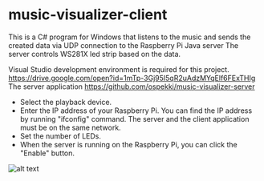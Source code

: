 # music-visualizer-client

This is a C# program for Windows that listens to the music and sends 
the created data via UDP connection to the Raspberry Pi Java server
The server controls WS281X led strip based on the data.

Visual Studio development environment is required for this project.
https://drive.google.com/open?id=1mTp-3Gj95I5qR2uAdzMYqElf6FExTHIg
The server application
https://github.com/ospekki/music-visualizer-server

- Select the playback device.
- Enter the IP address of your Raspberry Pi. You can find the IP address by running "ifconfig" command.
  The server and the client application must be on the same network.
- Set the number of LEDs.
- When the server is running on the Raspberry Pi, you can click the "Enable" button. 

![alt text](https://drive.google.com/uc?export=download&id=1mTp-3Gj95I5qR2uAdzMYqElf6FExTHIg)
